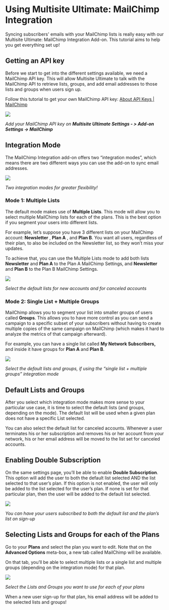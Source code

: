 # Using Multisite Ultimate: MailChimp Integration

Syncing subscribers' emails with your MailChimp lists is really easy with our Multisite Ultimate: MailChimp Integration Add-on. This tutorial aims to help you get everything set up!

## Getting an API key

Before we start to get into the different settings available, we need a MailChimp API key. This will allow Multisite Ultimate to talk with the MailChimp API to retrieve lists, groups, and add email addresses to those lists and groups when users sign up.

Follow this tutorial to get your own MailChimp API key: [About API Keys | MailChimp](https://kb.mailchimp.com/integrations/api-integrations/about-api-keys)

[![](https://wp-ultimo-space.fra1.cdn.digitaloceanspaces.com/hs-60212659ac2f834ec53865f3-zimbKYFZo-B4D1E28C-1203-4E9A-AC7B-D8E9B5659B93.png)](https://wp-ultimo-space.fra1.cdn.digitaloceanspaces.com/hs-60212659ac2f834ec53865f3-zimbKYFZo-B4D1E28C-1203-4E9A-AC7B-D8E9B5659B93.png)

_Add your MailChimp API key on_ _**Multisite Ultimate Settings - > Add-on Settings -> MailChimp**_

## Integration Mode

The MailChimp Integration add-on offers two “integration modes”, which means there are two different ways you can use the add-on to sync email addresses.

[![](https://wp-ultimo-space.fra1.cdn.digitaloceanspaces.com/hs-60212659ac2f834ec53865f3-mc8dVzW5S-B7A9495E-05B8-4FBB-8954-80EBF4A9CB3B.png)](https://wp-ultimo-space.fra1.cdn.digitaloceanspaces.com/hs-60212659ac2f834ec53865f3-mc8dVzW5S-B7A9495E-05B8-4FBB-8954-80EBF4A9CB3B.png)

_Two integration modes for greater flexibility!_

### Mode 1: Multiple Lists

The default mode makes use of **Multiple Lists**. This mode will allow you to select multiple MailChimp lists for each of the plans. This is the best option if you segment your users into different lists.

For example, let’s suppose you have 3 different lists on your MailChimp account: **Newsletter** , **Plan A** , and **Plan B**. You want all users, regardless of their plan, to also be included on the Newsletter list, so they won’t miss your updates.

To achieve that, you can use the Multiple Lists mode to add both lists **Newsletter** and **Plan A** to the Plan A MailChimp Settings, and **Newsletter** and **Plan B** to the Plan B MailChimp Settings.

[![](https://wp-ultimo-space.fra1.cdn.digitaloceanspaces.com/hs-60212659ac2f834ec53865f3-kZS8-S_eh-4145C1B8-B903-4DFF-9D92-AF7E0A61445E.png)](https://s3.amazonaws.com/helpscout.net/docs/assets/6017c85715d41b7c717cdcf9/images/6021265efb34b55df443e4ad/60212659ac2f834ec53865f3-kZS8-S%5Feh-4145C1B8-B903-4DFF-9D92-AF7E0A61445E.png)

_Select the default lists for new accounts and for canceled accounts_

### Mode 2: Single List + Multiple Groups

MailChimp allows you to segment your list into smaller groups of users called **Groups**. This allows you to have more control as you can send a campaign to a specific subset of your subscribers without having to create multiple copies of the same campaign on MailChimp (which makes it hard to analyze the metrics of that campaign afterward).

For example, you can have a single list called **My Network Subscribers,** and inside it have groups for **Plan A** and **Plan B**.

[![](https://wp-ultimo-space.fra1.cdn.digitaloceanspaces.com/hs-60212659ac2f834ec53865f3-tOsErbJy6-A468DB31-B539-493E-AF5F-F44A4F90A974.png)](https://wp-ultimo-space.fra1.cdn.digitaloceanspaces.com/hs-60212659ac2f834ec53865f3-tOsErbJy6-A468DB31-B539-493E-AF5F-F44A4F90A974.png)

_Select the default lists and groups, if using the “single list + multiple groups” integration mode_

## Default Lists and Groups

After you select which integration mode makes more sense to your particular use case, it is time to select the default lists (and groups, depending on the mode). The default list will be used when a given plan does not have a specific List selected.

You can also select the default list for canceled accounts. Whenever a user terminates his or her subscription and removes his or her account from your network, his or her email address will be moved to the list set for canceled accounts.

## Enabling Double Subscription

On the same settings page, you’ll be able to enable **Double Subscription**. This option will add the user to both the default list selected AND the list selected to that user’s plan. If this option is not enabled, the user will only be added to the list selected for the user’s plan. If none is set for that particular plan, then the user will be added to the default list selected.

[![](https://wp-ultimo-space.fra1.cdn.digitaloceanspaces.com/hs-60212659ac2f834ec53865f3-OPUDRnO94-5D4C267A-14EB-43B4-B86F-0328D330B521.png)](https://wp-ultimo-space.fra1.cdn.digitaloceanspaces.com/hs-60212659ac2f834ec53865f3-OPUDRnO94-5D4C267A-14EB-43B4-B86F-0328D330B521.png)

_You can have your users subscribed to both the default list and the plan’s list on sign-up_

## Selecting Lists and Groups for each of the Plans

Go to your **Plans** and select the plan you want to edit. Note that on the **Advanced Options** meta-box, a new tab called MailChimp will be available.

On that tab, you’ll be able to select multiple lists or a single list and multiple groups (depending on the integration mode) for that plan.

[![](https://wp-ultimo-space.fra1.cdn.digitaloceanspaces.com/hs-60212659ac2f834ec53865f3-BMHjubpN5-C3183A30-687C-4837-8350-842CF959BB06.png)](https://wp-ultimo-space.fra1.cdn.digitaloceanspaces.com/hs-60212659ac2f834ec53865f3-BMHjubpN5-C3183A30-687C-4837-8350-842CF959BB06.png)

_Select the Lists and Groups you want to use for each of your plans_

When a new user sign-up for that plan, his email address will be added to the selected lists and groups!

